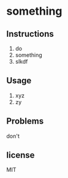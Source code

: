 # something

## Instructions
1. do 
2. something
3. slkdf

## Usage
1. xyz
2. zy

## Problems
don't

## license
MIT
